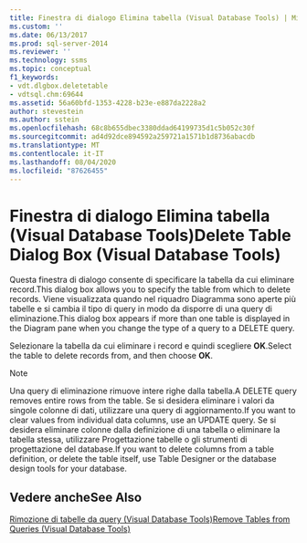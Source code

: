 ```yaml
---
title: Finestra di dialogo Elimina tabella (Visual Database Tools) | Microsoft Docs
ms.custom: ''
ms.date: 06/13/2017
ms.prod: sql-server-2014
ms.reviewer: ''
ms.technology: ssms
ms.topic: conceptual
f1_keywords:
- vdt.dlgbox.deletetable
- vdtsql.chm:69644
ms.assetid: 56a60bfd-1353-4228-b23e-e887da2228a2
author: stevestein
ms.author: sstein
ms.openlocfilehash: 68c8b655dbec3380ddad64199735d1c5b052c30f
ms.sourcegitcommit: ad4d92dce894592a259721a1571b1d8736abacdb
ms.translationtype: MT
ms.contentlocale: it-IT
ms.lasthandoff: 08/04/2020
ms.locfileid: "87626455"
---
```

# <a name="delete-table-dialog-box-visual-database-tools"></a><span data-ttu-id="0fa5b-102">Finestra di dialogo Elimina tabella (Visual Database Tools)</span><span class="sxs-lookup"><span data-stu-id="0fa5b-102">Delete Table Dialog Box (Visual Database Tools)</span></span>
  <span data-ttu-id="0fa5b-103">Questa finestra di dialogo consente di specificare la tabella da cui eliminare record.</span><span class="sxs-lookup"><span data-stu-id="0fa5b-103">This dialog box allows you to specify the table from which to delete records.</span></span> <span data-ttu-id="0fa5b-104">Viene visualizzata quando nel riquadro Diagramma sono aperte più tabelle e si cambia il tipo di query in modo da disporre di una query di eliminazione.</span><span class="sxs-lookup"><span data-stu-id="0fa5b-104">This dialog box appears if more than one table is displayed in the Diagram pane when you change the type of a query to a DELETE query.</span></span>  
  
 <span data-ttu-id="0fa5b-105">Selezionare la tabella da cui eliminare i record e quindi scegliere **OK**.</span><span class="sxs-lookup"><span data-stu-id="0fa5b-105">Select the table to delete records from, and then choose **OK**.</span></span>  
  
> [!NOTE]  
>  <span data-ttu-id="0fa5b-106">Una query di eliminazione rimuove intere righe dalla tabella.</span><span class="sxs-lookup"><span data-stu-id="0fa5b-106">A DELETE query removes entire rows from the table.</span></span> <span data-ttu-id="0fa5b-107">Se si desidera eliminare i valori da singole colonne di dati, utilizzare una query di aggiornamento.</span><span class="sxs-lookup"><span data-stu-id="0fa5b-107">If you want to clear values from individual data columns, use an UPDATE query.</span></span> <span data-ttu-id="0fa5b-108">Se si desidera eliminare colonne dalla definizione di una tabella o eliminare la tabella stessa, utilizzare Progettazione tabelle o gli strumenti di progettazione del database.</span><span class="sxs-lookup"><span data-stu-id="0fa5b-108">If you want to delete columns from a table definition, or delete the table itself, use Table Designer or the database design tools for your database.</span></span>  
  
## <a name="see-also"></a><span data-ttu-id="0fa5b-109">Vedere anche</span><span class="sxs-lookup"><span data-stu-id="0fa5b-109">See Also</span></span>  
 [<span data-ttu-id="0fa5b-110">Rimozione di tabelle da query &#40;Visual Database Tools&#41;</span><span class="sxs-lookup"><span data-stu-id="0fa5b-110">Remove Tables from Queries &#40;Visual Database Tools&#41;</span></span>](visual-database-tools.md)  
  
  
